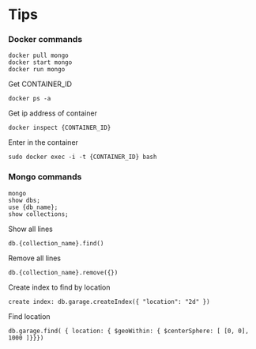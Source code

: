 # Tips

### Docker commands
```
docker pull mongo
docker start mongo
docker run mongo
```
Get CONTAINER_ID
```
docker ps -a
```

Get ip address of container
```
docker inspect {CONTAINER_ID}
```

Enter in the container
```
sudo docker exec -i -t {CONTAINER_ID} bash
```

### Mongo commands
```
mongo
show dbs;
use {db_name};
show collections;
```
Show all lines
```
db.{collection_name}.find()
```
Remove all lines
```
db.{collection_name}.remove({})
```
Create index to find by location
```
create index: db.garage.createIndex({ "location": "2d" })
```
Find location
```
db.garage.find( { location: { $geoWithin: { $centerSphere: [ [0, 0], 1000 ]}}})
```
